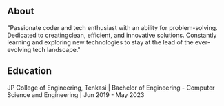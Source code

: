 ## About
"Passionate coder and tech enthusiast with an ability for problem-solving. Dedicated to creatingclean, efficient, and innovative solutions. Constantly learning and exploring new technologies to stay at the lead of the ever-evolving tech landscape."

## Education
JP College of Engineering, Tenkasi | Bachelor of Engineering - Computer Science and Engineering | Jun 2019 - May 2023
